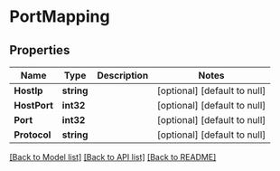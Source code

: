 # PortMapping

## Properties
Name | Type | Description | Notes
------------ | ------------- | ------------- | -------------
**HostIp** | **string** |  | [optional] [default to null]
**HostPort** | **int32** |  | [optional] [default to null]
**Port** | **int32** |  | [optional] [default to null]
**Protocol** | **string** |  | [optional] [default to null]

[[Back to Model list]](../README.md#documentation-for-models) [[Back to API list]](../README.md#documentation-for-api-endpoints) [[Back to README]](../README.md)

